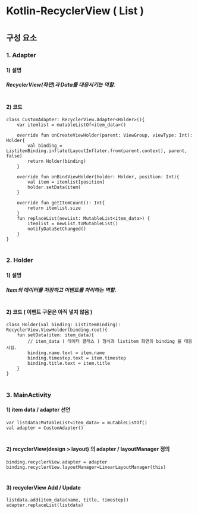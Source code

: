 # Kotlin-RecyclerView ( List )
#  
#  
## 구성 요소
### 1. Adapter
#### 1) 설명
##### RecyclerView(화면)과 Data를 대응시키는 역할.
#  
#### 2) 코드
    class CustomAdapter: RecyclerView.Adapter<Holder>(){
        var itemlist = mutableListOf<item_data>()
    
        override fun onCreateViewHolder(parent: ViewGroup, viewType: Int): Holder{
            val binding = ListitemBinding.inflate(LayoutInflater.from(parent.context), parent, false)
            return Holder(binding)
        }
    
        override fun onBindViewHolder(holder: Holder, position: Int){
            val item = itemlist[position]
            holder.setData(item)
        }
    
        override fun getItemCount(): Int{
            return itemlist.size
        }
        fun replaceList(newList: MutableList<item_data>) {
            itemlist = newList.toMutableList()
            notifyDataSetChanged()
        }
    }
#  
#  
### 2. Holder
#### 1) 설명 
##### Item의 데이터를 저장하고 이벤트를 처리하는 역할.
#  
#### 2) 코드 ( 이벤트 구문은 아직 넣지 않음 )
    class Holder(val binding: ListitemBinding): RecyclerView.ViewHolder(binding.root){
        fun setData(item: item_data){
            // item_data ( 데이터 클래스 ) 형식과 listitem 화면의 binding 을 대응시킴.
            binding.name.text = item.name
            binding.timestep.text = item.timestep
            binding.title.text = item.title
        }
    }
#  
#  
### 3. MainActivity
#### 1) item data / adapter 선언
    var listdata:MutableList<item_data> = mutableListOf()
    val adapter = CustomAdapter()
#  
#### 2) recyclerView(design > layout) 의 adapter / layoutManager 정의
    binding.recyclerView.adapter = adapter
    binding.recyclerView.layoutManager=LinearLayoutManager(this)
#  
#### 3) recyclerView Add / Update
    listdata.add(item_data(name, title, timestep))
    adapter.replaceList(listdata)
  

